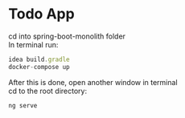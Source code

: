 # Todo App

cd into spring-boot-monolith folder  
In terminal run: 
```Javascript 
idea build.gradle  
docker-compose up  
```

After this is done, open another window in terminal  
cd to the root directory:  
```Javascript
ng serve
```